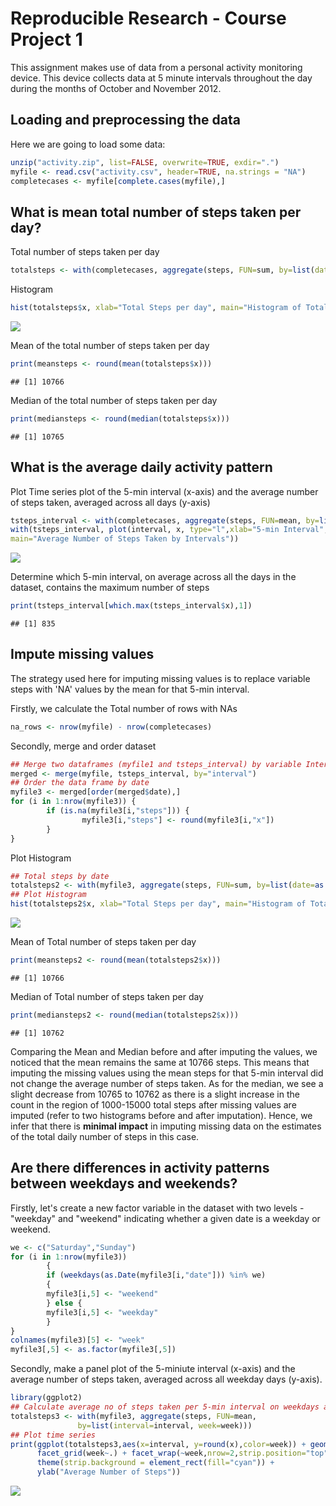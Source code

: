 Reproducible Research - Course Project 1
========================================
        
        
This assignment makes use of data from a personal activity monitoring device. 
This device collects data at 5 minute intervals throughout the day during the months of October and November 2012. 


## Loading and preprocessing the data 



Here we are going to load some data:

```r
unzip("activity.zip", list=FALSE, overwrite=TRUE, exdir=".")
myfile <- read.csv("activity.csv", header=TRUE, na.strings = "NA")
completecases <- myfile[complete.cases(myfile),]
```


## What is mean total number of steps taken per day?
Total number of steps taken per day

```r
totalsteps <- with(completecases, aggregate(steps, FUN=sum, by=list(date=as.Date(date, "%Y-%m-%d")), na.rm=TRUE))
```


Histogram

```r
hist(totalsteps$x, xlab="Total Steps per day", main="Histogram of Total Steps Per Day", ylim=c(0,30))
```

![](c:/Users/catherine/projects/RepData_PeerAssessment1/figures/Histogram1-1.png)<!-- -->


Mean of the total number of steps taken per day

```r
print(meansteps <- round(mean(totalsteps$x)))
```

```
## [1] 10766
```


Median of the total number of steps taken per day

```r
print(mediansteps <- round(median(totalsteps$x)))
```

```
## [1] 10765
```


## What is the average daily activity pattern
Plot Time series plot of the 5-min interval (x-axis) and the average number of steps taken, averaged across all days (y-axis)


```r
tsteps_interval <- with(completecases, aggregate(steps, FUN=mean, by=list(interval=interval)))
with(tsteps_interval, plot(interval, x, type="l",xlab="5-min Interval", ylab="Average Number of Steps", 
main="Average Number of Steps Taken by Intervals"))
```

![](c:/Users/catherine/projects/RepData_PeerAssessment1/figures/Plot1-1.png)<!-- -->


Determine which 5-min interval, on average across all the days in the dataset, contains the maximum number of steps

```r
print(tsteps_interval[which.max(tsteps_interval$x),1])
```

```
## [1] 835
```

## Impute missing values
The strategy used here for imputing missing values is to replace variable steps with 'NA' values by the mean for that 5-min interval.

Firstly, we calculate the Total number of rows with NAs

```r
na_rows <- nrow(myfile) - nrow(completecases)
```

Secondly, merge and order dataset 

```r
## Merge two dataframes (myfile1 and tsteps_interval) by variable Interval
merged <- merge(myfile, tsteps_interval, by="interval")
## Order the data frame by date
myfile3 <- merged[order(merged$date),]
for (i in 1:nrow(myfile3)) {
        if (is.na(myfile3[i,"steps"])) {
                myfile3[i,"steps"] <- round(myfile3[i,"x"])
        }
}
```


Plot Histogram

```r
## Total steps by date
totalsteps2 <- with(myfile3, aggregate(steps, FUN=sum, by=list(date=as.Date(date, "%Y-%m-%d"))))
## Plot Histogram 
hist(totalsteps2$x, xlab="Total Steps per day", main="Histogram of Total Steps Per Day (After Imputing Missing Values)", ylim=c(0,35))
```

![](c:/Users/catherine/projects/RepData_PeerAssessment1/figures/Histogram2-1.png)<!-- -->


Mean of Total number of steps taken per day

```r
print(meansteps2 <- round(mean(totalsteps2$x)))
```

```
## [1] 10766
```


Median of Total number of steps taken per day

```r
print(mediansteps2 <- round(median(totalsteps2$x)))
```

```
## [1] 10762
```

Comparing the Mean and Median before and after imputing the values, we noticed that the mean remains the same at 10766 steps. This means that imputing the missing values using the mean steps for that 5-min interval did not change the average number of steps taken.  As for the median, we see a slight decrease from 10765 to 10762 as there is a slight increase in the count in the region of 1000-15000 total steps after missing values are imputed (refer to two histograms before and after imputation). Hence, we infer that there is **minimal impact** in imputing missing data on the estimates of the total daily number of steps in this case.

## Are there differences in activity patterns between weekdays and weekends?

Firstly, let's create a new factor variable in the dataset with two levels - "weekday" and "weekend" indicating whether a given date is a weekday or weekend.

```r
we <- c("Saturday","Sunday")
for (i in 1:nrow(myfile3))
        {
        if (weekdays(as.Date(myfile3[i,"date"])) %in% we)
        {
        myfile3[i,5] <- "weekend"
        } else {
        myfile3[i,5] <- "weekday"
        }
}
colnames(myfile3)[5] <- "week"
myfile3[,5] <- as.factor(myfile3[,5])
```


Secondly, make a panel plot of the 5-miniute interval (x-axis) and the average number of steps taken, averaged across all weekday days (y-axis).

```r
library(ggplot2)
## Calculate average no of steps taken per 5-min interval on weekdays and weekend 
totalsteps3 <- with(myfile3, aggregate(steps, FUN=mean, 
               by=list(interval=interval, week=week)))
## Plot time series
print(ggplot(totalsteps3,aes(x=interval, y=round(x),color=week)) + geom_line() + 
      facet_grid(week~.) + facet_wrap(~week,nrow=2,strip.position="top") +
      theme(strip.background = element_rect(fill="cyan")) +
      ylab("Average Number of Steps")) 
```

![](c:/Users/catherine/projects/RepData_PeerAssessment1/figures/plot2-1.png)<!-- -->

